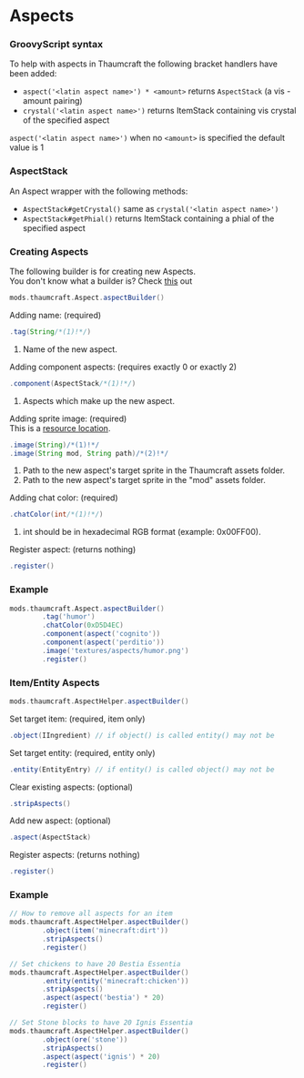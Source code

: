 # Aspects

### GroovyScript syntax

To help with aspects in Thaumcraft the following bracket handlers have been added: <br>

- `aspect('<latin aspect name>') * <amount>` returns `AspectStack` (a vis - amount pairing)
- `crystal('<latin aspect name>')` returns ItemStack containing vis crystal of the specified aspect

`aspect('<latin aspect name>')` when no `<amount>` is specified the default value is 1

### AspectStack

An Aspect wrapper with the following methods: <br>

- `AspectStack#getCrystal()` same as `crystal('<latin aspect name>')`
- `AspectStack#getPhial()` returns ItemStack containing a phial of the specified aspect

### Creating Aspects

The following builder is for creating new Aspects. <br>
You don't know what a builder is? Check [this](https://groovyscript-docs.readthedocs.io/en/latest/groovy/builder/) out

```groovy
mods.thaumcraft.Aspect.aspectBuilder()
```

Adding name: (required)

```groovy
.tag(String/*(1)!*/)
```

1. Name of the new aspect.

Adding component aspects: (requires exactly 0 or exactly 2)

```groovy
.component(AspectStack/*(1)!*/)
```

1. Aspects which make up the new aspect.

Adding sprite image: (required) <br>
This is a [resource location](../../rl.md).
```groovy
.image(String)/*(1)!*/
.image(String mod, String path)/*(2)!*/
```

1. Path to the new aspect's target sprite in the Thaumcraft assets folder.
2. Path to the new aspect's target sprite in the "mod" assets folder.

Adding chat color: (required)

```groovy
.chatColor(int/*(1)!*/)
```

1. int should be in hexadecimal RGB format (example: 0x00FF00).

Register aspect: (returns nothing)

```groovy
.register()
```

### Example

```groovy
mods.thaumcraft.Aspect.aspectBuilder()
        .tag('humor')
        .chatColor(0xD5D4EC)
        .component(aspect('cognito'))
        .component(aspect('perditio'))
        .image('textures/aspects/humor.png')
        .register()
```

### Item/Entity Aspects

```groovy
mods.thaumcraft.AspectHelper.aspectBuilder()
```

Set target item: (required, item only)

```groovy
.object(IIngredient) // if object() is called entity() may not be
```

Set target entity: (required, entity only)

```groovy
.entity(EntityEntry) // if entity() is called object() may not be
```

Clear existing aspects: (optional)

```groovy
.stripAspects()
```

Add new aspect: (optional)

```groovy
.aspect(AspectStack)
```

Register aspects: (returns nothing)

```groovy
.register()
```

### Example

```groovy
// How to remove all aspects for an item
mods.thaumcraft.AspectHelper.aspectBuilder()
        .object(item('minecraft:dirt'))
        .stripAspects()
        .register()

// Set chickens to have 20 Bestia Essentia
mods.thaumcraft.AspectHelper.aspectBuilder()
        .entity(entity('minecraft:chicken'))
        .stripAspects()
        .aspect(aspect('bestia') * 20)
        .register()

// Set Stone blocks to have 20 Ignis Essentia
mods.thaumcraft.AspectHelper.aspectBuilder()
        .object(ore('stone'))
        .stripAspects()
        .aspect(aspect('ignis') * 20)
        .register()
```
